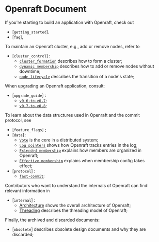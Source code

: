 # Openraft Document

If you're starting to build an application with Openraft, check out
- [`getting_started`].
- [`faq`],

To maintain an Openraft cluster, e.g., add or remove nodes, refer to
- [`cluster_control`] :
  - [`cluster_formation`](`cluster_control::cluster_formation`) describes how to form a cluster;
  - [`dynamic membership`](`cluster_control::dynamic_membership`) describes how to add or remove nodes without downtime;
  - [`node lifecycle`](`cluster_control::node_lifecycle`) describes the transition of a node's state;

When upgrading an Openraft application, consult:
- [`upgrade_guide`] :
  - [`v0.6-to-v0.7`](`upgrade_guide::upgrade_06_07`);
  - [`v0.7-to-v0.8`](`upgrade_guide::upgrade_07_08`);

To learn about the data structures used in Openraft and the commit protocol, see
- [`feature_flags`] ;
- [`data`] :
  - [`Vote`](`data::vote`) is the core in a distributed system;
  - [`Log pointers`](`data::log_pointers`) shows how Openraft tracks entries in the log;
  - [`Extended membership`](`data::extended_membership`) explains how members are organized in Openraft;
  - [`Effective membership`](`data::effective_membership`) explains when membership config takes effect;
- [`protocol`] :
  - [`fast-commit`](`protocol::fast_commit`);

Contributors who want to understand the internals of Openraft can find relevant information in
- [`internal`] :
  - [Architecture](`crate::docs::internal::architecture`) shows the overall architecture of Openraft;
  - [Threading](`crate::docs::internal::threading`) describes the threading model of Openraft;

Finally, the archived and discarded documents:
- [`obsolete`] describes obsolete design documents and why they are discarded;

